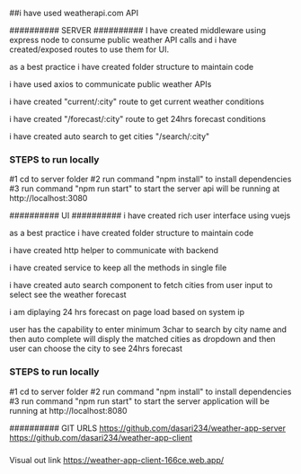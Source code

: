 ##i have used weatherapi.com API

##########
SERVER
##########
I have created middleware using express node to consume public weather API calls and i have created/exposed routes to use them for UI.

as a best practice i have created folder structure to maintain code

i have used axios to communicate public weather APIs

i have created "current/:city" route to get current weather conditions

i have created "/forecast/:city" route to get 24hrs forecast conditions

i have created auto search to get cities "/search/:city"

### STEPS to run locally
#1 cd to server folder
#2 run command "npm install" to install dependencies
#3 run command "npm run start" to start the server
api will be running at http://localhost:3080


##########
UI
##########
i have created rich user interface using vuejs

as a best practice i have created folder structure to maintain code

i have created http helper to communicate with backend

i have created service to keep all the methods in single file 

i have created auto search component to fetch cities from user input to select see the weather forecast

i am diplaying 24 hrs forecast on page load based on system ip

user has the capability to enter minimum 3char to search by city name and then auto complete will disply the matched cities as dropdown and then user can choose the city to see 24hrs forecast

### STEPS to run locally
#1 cd to server folder
#2 run command "npm install" to install dependencies
#3 run command "npm run start" to start the server
application will be running at http://localhost:8080

##########
GIT URLS
https://github.com/dasari234/weather-app-server
https://github.com/dasari234/weather-app-client

### 
Visual out link
https://weather-app-client-166ce.web.app/
